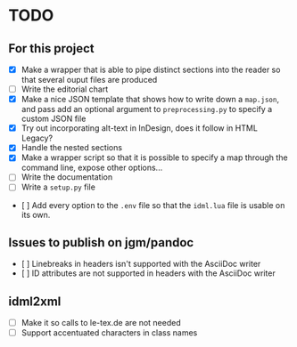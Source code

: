 # TODO

## For this project

* [x] Make a wrapper that is able to pipe distinct sections into the reader so that several ouput files are produced
* [ ] Write the editorial chart
* [x] Make a nice JSON template that shows how to write down a `map.json`, and pass add an optional argument to `preprocessing.py` to specify a custom JSON file
* [x] Try out incorporating alt-text in InDesign, does it follow in HTML Legacy?
* [x] Handle the nested sections
* [x] Make a wrapper script so that it is possible to specify a map through the command line, expose other options...
* [ ] Write the documentation
* [ ] Write a `setup.py` file
* [ ] Add every option to the `.env` file so that the `idml.lua` file is usable on its own.

## Issues to publish on jgm/pandoc

* [ ] Linebreaks in headers isn't supported with the AsciiDoc writer
* [ ] ID attributes are not supported in headers with the AsciiDoc writer

## idml2xml

* [ ] Make it so calls to le-tex.de are not needed
* [ ] Support accentuated characters in class names